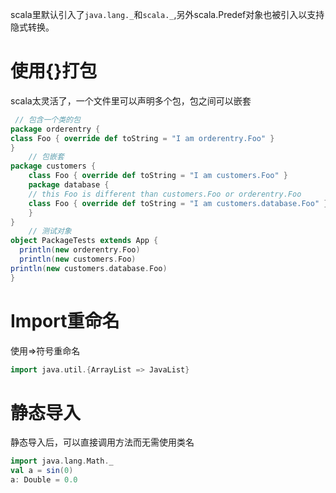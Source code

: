 scala里默认引入了`java.lang._`和`scala._`,另外scala.Predef对象也被引入以支持隐式转换。

# 使用{}打包

scala太灵活了，一个文件里可以声明多个包，包之间可以嵌套

```scala
 // 包含一个类的包
package orderentry {
class Foo { override def toString = "I am orderentry.Foo" }
}
    // 包嵌套
package customers {
    class Foo { override def toString = "I am customers.Foo" }
    package database {
    // this Foo is different than customers.Foo or orderentry.Foo
    class Foo { override def toString = "I am customers.database.Foo" }
    } 
}
    // 测试对象
object PackageTests extends App { 
  println(new orderentry.Foo)
  println(new customers.Foo)
println(new customers.database.Foo)
}
```

# Import重命名

使用=>符号重命名

```scala
import java.util.{ArrayList => JavaList}
```

# 静态导入

静态导入后，可以直接调用方法而无需使用类名

```scala
import java.lang.Math._
val a = sin(0)
a: Double = 0.0
```

